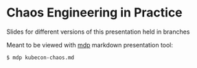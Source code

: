# Chaos Engineering in Practice

Slides for different versions of this presentation held in branches

Meant to be viewed with [mdp](https://github.com/visit1985/mdp) markdown presentation tool:
```
$ mdp kubecon-chaos.md
```
